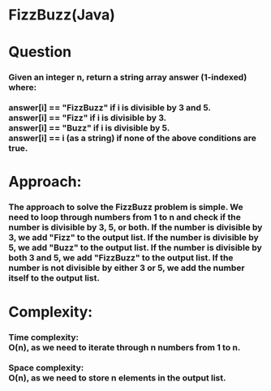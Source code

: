 # FizzBuzz(Java)

<h1 align="left">Question</h1>

###

<h3 align="left">Given an integer n, return a string array answer (1-indexed) where:<br><br>answer[i] == "FizzBuzz" if i is divisible by 3 and 5.<br>answer[i] == "Fizz" if i is divisible by 3.<br>answer[i] == "Buzz" if i is divisible by 5.<br>answer[i] == i (as a string) if none of the above conditions are true.</h3>

###

<h1 align="left">Approach:</h1>

###

<h3 align="left">The approach to solve the FizzBuzz problem is simple. We need to loop through numbers from 1 to n and check if the number is divisible by 3, 5, or both. If the number is divisible by 3, we add "Fizz" to the output list. If the number is divisible by 5, we add "Buzz" to the output list. If the number is divisible by both 3 and 5, we add "FizzBuzz" to the output list. If the number is not divisible by either 3 or 5, we add the number itself to the output list.</h3>

###

<h1 align="left">Complexity:</h1>

###

<h3 align="left">Time complexity:<br>O(n), as we need to iterate through n numbers from 1 to n.<br><br>Space complexity:<br>O(n), as we need to store n elements in the output list.</h3>

###

